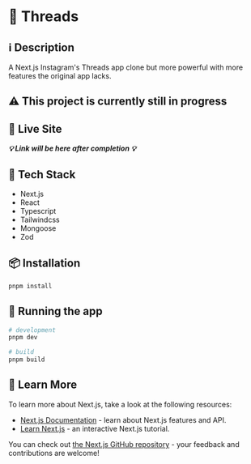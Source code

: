 # 🧵 Threads

## ℹ️ Description

A Next.js Instagram's Threads app clone but more powerful with more features the original app lacks.

## ⚠️ This project is currently still in progress

## 🧬 Live Site

___💡 Link will be here after completion 💡___

## 🔮 Tech Stack

- Next.js
- React
- Typescript
- Tailwindcss
- Mongoose
- Zod

## 📦 Installation

```bash
pnpm install
```

## 🚀 Running the app

```bash
# development
pnpm dev

# build
pnpm build

```


## 📝 Learn More

To learn more about Next.js, take a look at the following resources:

- [Next.js Documentation](https://nextjs.org/docs) - learn about Next.js features and API.
- [Learn Next.js](https://nextjs.org/learn) - an interactive Next.js tutorial.

You can check out [the Next.js GitHub repository](https://github.com/vercel/next.js/) - your feedback and contributions are welcome!
